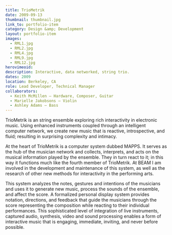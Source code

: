 ```yaml
---
title: TrioMetrik
date: 2009-09-13
thumbnail: thumbnail.jpg
link_to: portfolio-item
category: Design &amp; Development
layout: portfolio-item
images:
  - RML1.jpg
  - RML2.jpg
  - RML4.jpg
  - RML9.jpg
  - RML12.jpg
herovimeoid:
description: Interactive, data networked, string trio.
dates: 2009
location: Berkeley, CA
role: Lead Developer, Technical Manager
collaborators: 
  - Keith McMillen – Hardware, Composer, Guitar
  - Marielle Jakobsons – Violin
  - Ashley Adams – Bass
---
```

TrioMetrik is an string ensemble exploring rich interactivity in electronic music. Using enhanced instruments coupled through an intelligent computer network, we create new music that is reactive, introspective, and fluid; resulting in surprising complexity and intimacy.

At the heart of TrioMetrik is a computer system dubbed MAPPS. It serves as the hub of the musician network and collects, interprets, and acts on the musical information played by the ensemble. They in turn react to it; in this way it functions much like the fourth member of TrioMetrik. At BEAM I am involved in the development and maintenance of this system, as well as the research of other new methods for interactivity in the performing arts.

This system analyzes the notes, gestures and intentions of the musicians and uses it to generate new music, process the sounds of the ensemble, and affect the score. A formalized personal display system provides notation, directions, and feedback that guide the musicians through the score representing the composition while reacting to their individual performances. This sophisticated level of integration of live instruments, captured audio, synthesis, video and sound processing enables a form of interactive music that is engaging, immediate, inviting, and never before possible.